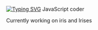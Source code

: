 [![Typing SVG](https://readme-typing-svg.demolab.com?font=&size=30&pause=1000&width=435&lines=Rin)](https://git.io/typing-svg)
JavaScript coder

Currently working on iris and Irises
